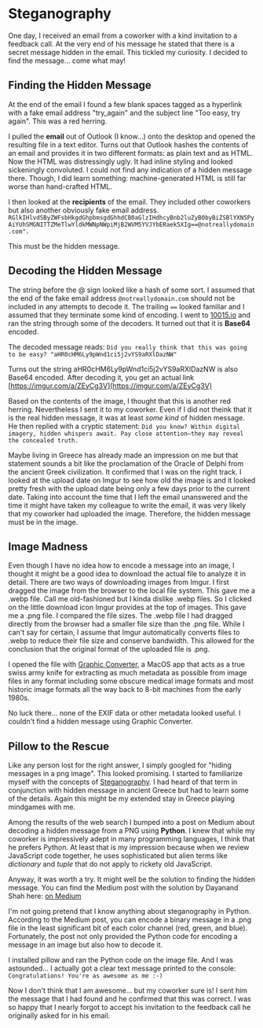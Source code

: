 # Steganography

One day, I received an email from a coworker with a kind invitation to a feedback call. At the very end of his message he stated that there is a secret message hidden in the email. This tickled my curiosity. I decided to find the message... come what may!

## Finding the Hidden Message
At the end of the email I found a few blank spaces tagged as a hyperlink with a fake email address "try_again" and the subject line "Too easy, try again". This was a red herring.

I pulled the __email__ out of Outlook (I know...) onto the desktop and opened the resulting file in a text editor. Turns out that Outlook hashes the contents of an email and provides it in two different formats: as plain text and as HTML. Now the HTML was distressingly ugly. It had inline styling and looked sickeningly convoluted. I could not find any indication of a hidden message there. Though, I did learn something: machine-generated HTML is still far worse than hand-crafted HTML.

I then looked at the __recipients__ of the email. They included other coworkers but also another obviously fake email address.
```RGlkIHlvdSByZWFsbHkgdGhpbmsgdGhhdCB0aGlzIHdhcyBnb2luZyB0byBiZSBlYXN5PyAiYUhSMGNITTZMeTlwYldkMWNpNWpiMjB2WVM5YVJYbERaek5XIg==@notreallydomain.com".```

This must be the hidden message.

## Decoding the Hidden Message

The string before the @ sign looked like a hash of some sort. I assumed that the end of the fake email address `@notreallydomain.com` should not be included in any attempts to decode it. The trailing `==` looked familiar and I assumed that they terminate some kind of encoding. I went to [10015.io](https://10015.io/tools/base64-encoder-decoder) and ran the string through some of the decoders. It turned out that it is __Base64__ encoded.

The decoded message reads:
```Did you really think that this was going to be easy? "aHR0cHM6Ly9pWnd1ci5j2vYS9aRXlDazNW"```

Turns out the string aHR0cHM6Ly9pWnd1ci5j2vYS9aRXlDazNW is also Base64 encoded. After decoding it, you get an actual link [https://imgur.com/a/ZEyCg3V](https://imgur.com/a/ZEyCg3V)

Based on the contents of the image, I thought that this is another red herring. Nevertheless I sent it to my coworker. Even if I did not theink that it is the real hidden message, it was at least _some kind_ of hidden message. He then replied with a cryptic statement: ```Did you know? Within digital imagery, hidden whispers await. Pay close attention—they may reveal the concealed truth.```

Maybe living in Greece has already made an impression on me but that statement sounds a bit like the proclamation of the Oracle of Delphi from the ancient Greek civilization. It confirmed that I was on the right track. I looked at the upload date on Imgur to see how old the image is and it looked pretty fresh with the upload date being only a few days prior to the current date. Taking into account the time that I left the email unanswered and the time it might have taken my colleague to write the email, it was very likely that my coworker had uploaded the image. Therefore, the hidden message must be in the image.

## Image Madness

Even though I have no idea how to encode a message into an image, I thought it might be a good idea to download the actual file to analyze it in detail. There are two ways of downloading images from Imgur. I first dragged the image from the browser to the local file system. This gave me a .webp file. Call me old-fashioned but I kinda dislike .webp files. So I clicked on the little download icon Imgur provides at the top of images. This gave me a .png file. I compared the file sizes. The .webp file I had dragged directly from the browser had a smaller file size than the .png file. While I can't say for certain, I assume that Imgur automatically converts files to .webp to reduce their file size and conserve bandwidth. This allowed for the conclusion that the original format of the uploaded file is .png.

I opened the file with [Graphic Converter](https://www.lemkesoft.de/en/products/graphicconverter), a MacOS app that acts as a true swiss army knife for extracting as much metadata as possible from image files in any format including some obscure medical image formats and most historic image formats all the way back to 8-bit machines from the early 1980s.

No luck there... none of the EXIF data or other metadata looked useful. I couldn't find a hidden message using Graphic Converter.

## Pillow to the Rescue

Like any person lost for the right answer, I simply googled for "hiding messages in a png image". This looked promising. I started to familiarize myself with the concepts of [Steganography](https://en.m.wikipedia.org/wiki/Steganography). I had heard of that term in conjunction with hidden message in ancient Greece but had to learn some of the details. Again this might be my extended stay in Greece playing mindgames with me.

Among the results of the web search I bumped into a post on Medium about decoding a hidden message from a PNG using __Python__. I knew that while my coworker is impressively adept in many programming languages, I think that he prefers Python. At least that is my impression because when we review JavaScript code together, he uses sophisticated but alien terms like _dictionary_ and _tuple_ that do not apply to rickety old JavaScript.

Anyway, it was worth a try. It might well be the solution to finding the hidden message. You can find the Medium post with the solution by Dayanand Shah here: [on Medium](https://dayanand-shah.medium.com/the-art-of-hiding-secret-messages-in-images-with-python-steganography-5a6583065856)

I'm not going pretend that I know anything about steganography in Python. According to the Medium post, you can encode a binary message in a .png file in the least significant bit of each color channel (red, green, and blue). Fortunately, the post not only provided the Python code for encoding a message in an image but also how to decode it.

I installed pillow and ran the Python code on the image file. And I was astounded... I actually got a clear text message printed to the console:
```Congratulations! You're as awesome as me :-)```

Now I don't think that I am awesome... but my coworker sure is! I sent him the message that I had found and he confirmed that this was correct. I was so happy that I nearly forgot to accept his invitation to the feedback call he originally asked for in his email.
